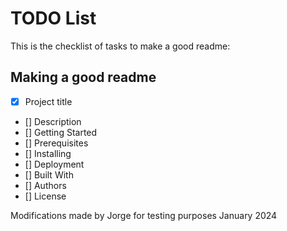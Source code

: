 # TODO List

This is the checklist of tasks to make a good readme:
## Making a good readme
- [x] Project title
- [] Description
- [] Getting Started
- [] Prerequisites
- [] Installing
- [] Deployment
- [] Built With
- [] Authors
- [] License

Modifications made by Jorge for testing purposes January 2024
